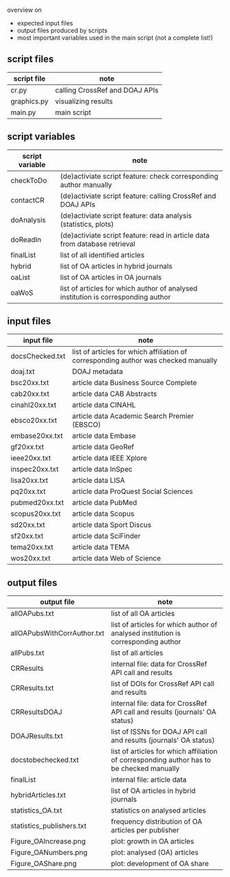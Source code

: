 overview on 
* expected input files
* output files produced by scripts
* most important variables used in the main script (not a complete list!)

## script files

|  script file | note                           |
| ------------ | ------------------------------ |
| cr.py        | calling CrossRef and DOAJ APIs |
| graphics.py  | visualizing results            |
| main.py      | main script                    |

## script variables

|  script variable | note                                                                              |
| ---------------- | --------------------------------------------------------------------------------- |
| checkToDo        | (de)activiate script feature: check corresponding author manually                 |
| contactCR        | (de)activiate script feature: calling CrossRef and DOAJ APIs                      |
| doAnalysis       | (de)activiate script feature: data analysis (statistics, plots)                   |
| doReadIn         | (de)activiate script feature: read in article data from database retrieval        |
| finalList        | list of all identified articles                                                   |
| hybrid           | list of OA articles in hybrid journals                                            |
| oaList           | list of OA articles in OA journals                                                |
| oaWoS            | list of articles for which author of analysed institution is corresponding author |

## input files

|  input file     | note                                                                                |
| --------------- | ----------------------------------------------------------------------------------- |
| docsChecked.txt | list of articles for which affiliation of corresponding author was checked manually |
| doaj.txt        | DOAJ metadata                                                                       |
| bsc20xx.txt     | article data Business Source Complete                                               |
| cab20xx.txt     | article data CAB Abstracts                                                          |
| cinahl20xx.txt  | article data CINAHL                                                                 |
| ebsco20xx.txt   | article data Academic Search Premier (EBSCO)                                        |
| embase20xx.txt  | article data Embase                                                                 |
| gf20xx.txt      | article data GeoRef                                                                 |
| ieee20xx.txt    | article data IEEE Xplore                                                            |
| inspec20xx.txt  | article data InSpec                                                                 |
| lisa20xx.txt    | article data LISA                                                                   |
| pq20xx.txt      | article data ProQuest Social Sciences                                               |
| pubmed20xx.txt  | article data PubMed                                                                 |
| scopus20xx.txt  | article data Scopus                                                                 |
| sd20xx.txt      | article data Sport Discus                                                           |
| sf20xx.txt      | article data SciFinder                                                              |
| tema20xx.txt    | article data TEMA                                                                   |
| wos20xx.txt     | article data Web of Science                                                         |

## output files

|  output file                | note                                                                                         |
| --------------------------- | ---------------------------------------------------------------------------------------- |
| allOAPubs.txt               | list of all OA articles                                                                  |
| allOAPubsWithCorrAuthor.txt | list of articles for which author of analysed institution is corresponding author        |
| allPubs.txt                 | list of all articles                                                                     |
| CRResults                   | internal file: data for CrossRef API call and results                                    |
| CRResults.txt               | list of DOIs for CrossRef API call and results                                           |
| CRResultsDOAJ               | internal file: data for CrossRef API call and results (journals' OA status)              |
| DOAJResults.txt             | list of ISSNs for DOAJ API call and results (journals' OA status)                        |
| docstobechecked.txt         | list of articles for which affiliation of corresponding author has to be checked manually|
| finalList                   | internal file: article data                                                              |
| hybridArticles.txt          | list of OA articles in hybrid journals                                                   |
| statistics_OA.txt           | statistics on analysed articles                                                          |
| statistics_publishers.txt   | frequency distribution of OA articles per publisher                                      |
| Figure_OAIncrease.png       | plot: growth in OA articles                                                              |
| Figure_OANumbers.png        | plot: analysed (OA) articles                                                             |
| Figure_OAShare.png          | plot: development of OA share                                                            |